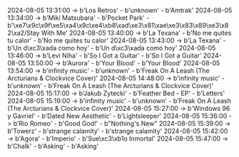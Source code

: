 2024-08-05 13:31:00 -> b'Los Retros' - b'unknown' - b'Amtrak'
2024-08-05 13:34:00 -> b'Miki Matsubara' - b'Pocket Park' - b'\xe7\x9c\x9f\xe5\xa4\x9c\xe4\xb8\xad\xe3\x81\xae\xe3\x83\x89\xe3\x82\xa2/Stay With Me'
2024-08-05 13:40:00 -> b'La Texana' - b'No me quites tu calor' - b'No me quites tu calor'
2024-08-05 13:43:00 -> b'La Texana' - b'Un d\xc3\xada como hoy' - b'Un d\xc3\xada como hoy'
2024-08-05 13:46:00 -> b'Levi Niha' - b'So I Got a Guitar' - b'So I Got a Guitar'
2024-08-05 13:50:00 -> b'Aurora' - b'Your Blood' - b'Your Blood'
2024-08-05 13:54:00 -> b'infinity music' - b'unknown' - b'Freak On A Leash (The Arcturians & Clockvice Cover)'
2024-08-05 14:48:00 -> b'infinity music' - b'unknown' - b'Freak On A Leash (The Arcturians & Clockvice Cover)'
2024-08-05 15:17:00 -> b'Jakub Zytecki' - b'Feather Bed - EP' - b'Letters'
2024-08-05 15:19:00 -> b'infinity music' - b'unknown' - b'Freak On A Leash (The Arcturians & Clockvice Cover)'
2024-08-05 15:27:00 -> b'Windows 96 y Gavriel' - b'Dated New Aesthetic' - b'Lightsleeper'
2024-08-05 15:36:00 -> b'Rio Romeo' - b'Good God!' - b"Nothing's New"
2024-08-05 15:39:00 -> b'Towerz' - b'strange calamity' - b'strange calamity'
2024-08-05 15:42:00 -> b'Agora' - b'Imperio' - b'Sue\xc3\xb1o Inmortal'
2024-08-05 15:47:00 -> b'Chalk' - b'Asking' - b'Asking'
